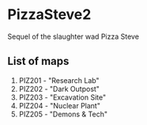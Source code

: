 # PizzaSteve2

Sequel of the slaughter wad Pizza Steve

## List of maps

1. PIZ201 - "Research Lab"
2. PIZ202 - "Dark Outpost"
3. PIZ203 - "Excavation Site"
4. PIZ204 - "Nuclear Plant"
5. PIZ205 - "Demons & Tech"
